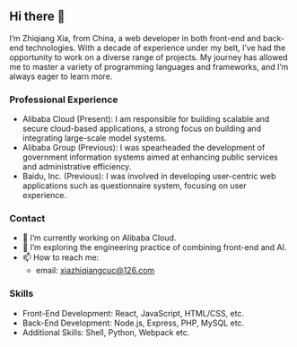 ## Hi there 👋

I’m Zhiqiang Xia, from China, a web developer in both front-end and back-end technologies. With a decade of experience under my belt, I’ve had the opportunity to work on a diverse range of projects. My journey has allowed me to master a variety of programming languages and frameworks, and I’m always eager to learn more.

### Professional Experience
- Alibaba Cloud (Present): I am responsible for building scalable and secure cloud-based applications, a strong focus on building and integrating large-scale model systems.
- Alibaba Group (Previous): I was spearheaded the development of government information systems aimed at enhancing public services and administrative efficiency.
- Baidu, Inc. (Previous): I was involved in developing user-centric web applications such as questionnaire system, focusing on user experience.

### Contact
- 🔭 I’m currently working on Alibaba Cloud.
- 🌱 I’m exploring the engineering practice of combining front-end and AI.
- 📫 How to reach me:
  - email: xiazhiqiangcuc@126.com
 
### Skills
- Front-End Development: React, JavaScript, HTML/CSS, etc.
- Back-End Development: Node.js, Express, PHP, MySQL etc.
- Additional Skills: Shell, Python, Webpack etc.

<!--
**xiazhiqiang/xiazhiqiang** is a ✨ _special_ ✨ repository because its `README.md` (this file) appears on your GitHub profile.

Here are some ideas to get you started:

- 🔭 I’m currently working on ...
- 🌱 I’m currently learning ...
- 👯 I’m looking to collaborate on ...
- 🤔 I’m looking for help with ...
- 💬 Ask me about ...
- 📫 How to reach me: ...
- 😄 Pronouns: ...
- ⚡ Fun fact: ...
-->
